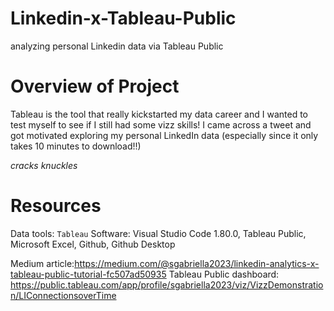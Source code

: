 # Linkedin-x-Tableau-Public
analyzing personal Linkedin data via Tableau Public

# Overview of Project
Tableau is the tool that really kickstarted my data career and I wanted to test myself to see if I still had some vizz skills! I came across a tweet and got motivated exploring my personal LinkedIn data (especially since it only takes 10 minutes to download!!)

*cracks knuckles*

# Resources
Data tools: `Tableau`
Software: Visual Studio Code 1.80.0, Tableau Public, Microsoft Excel, Github, Github Desktop






Medium article:https://medium.com/@sgabriella2023/linkedin-analytics-x-tableau-public-tutorial-fc507ad50935
Tableau Public dashboard: https://public.tableau.com/app/profile/sgabriella2023/viz/VizzDemonstration/LIConnectionsoverTime
